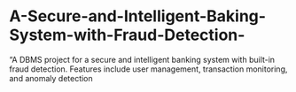 # A-Secure-and-Intelligent-Baking-System-with-Fraud-Detection-
“A DBMS project for a secure and intelligent banking system with built-in fraud detection. Features include user management, transaction monitoring, and anomaly detection
